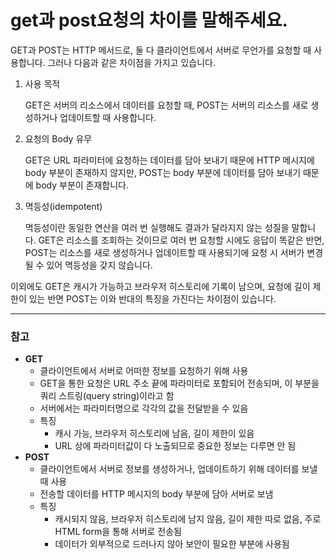 # get과 post요청의 차이를 말해주세요.

GET과 POST는 HTTP 메서드로, 둘 다 클라이언트에서 서버로 무언가를 요청할 때 사용합니다. 그러나 다음과 같은 차이점을 가지고 있습니다.

1. 사용 목적
    
    GET은 서버의 리소스에서 데이터를 요청할 때, POST는 서버의 리소스를 새로 생성하거나 업데이트할 때 사용합니다.
    
2. 요청의 Body 유무
    
    GET은 URL 파라미터에 요청하는 데이터를 담아 보내기 때문에 HTTP 메시지에 body 부분이 존재하지 않지만, POST는 body 부분에 데이터를 담아 보내기 때문에 body 부분이 존재합니다.
    
3. 멱등성(idempotent)
    
    멱등성이란 동일한 연산을 여러 번 실행해도 결과가 달라지지 않는 성질을 말합니다. GET은 리소스를 조회하는 것이므로 여러 번 요청할 시에도 응답이 똑같은 반면, POST는 리소스를 새로 생성하거나 업데이트할 때 사용되기에 요청 시 서버가 변경될 수 있어 멱등성을 갖지 않습니다.
    

이외에도 GET은 캐시가 가능하고 브라우저 히스토리에 기록이 남으며, 요청에 길이 제한이 있는 반면 POST는 이와 반대의 특징을 가진다는 차이점이 있습니다.

---

### 참고

- **GET**
    - 클라이언트에서 서버로 어떠한 정보를 요청하기 위해 사용
    - GET을 통한 요청은 URL 주소 끝에 파라미터로 포함되어 전송되며, 이 부분을 쿼리 스트링(query string)이라고 함
    - 서버에서는 파라미터명으로 각각의 값을 전달받을 수 있음
    - 특징
        - 캐시 가능, 브라우저 히스토리에 남음, 길이 제한이 있음
        - URL 상에 파라미터값이 다 노출되므로 중요한 정보는 다루면 안 됨
- **POST**
    - 클라이언트에서 서버로 정보를 생성하거나, 업데이트하기 위해 데이터를 보낼 때 사용
    - 전송할 데이터를 HTTP 메시지의 body 부분에 담아 서버로 보냄
    - 특징
        - 캐시되지 않음, 브라우저 히스토리에 남지 않음, 길이 제한 따로 없음, 주로 HTML form을 통해 서버로 전송됨
        - 데이터가 외부적으로 드러나지 않아 보안이 필요한 부분에 사용됨
